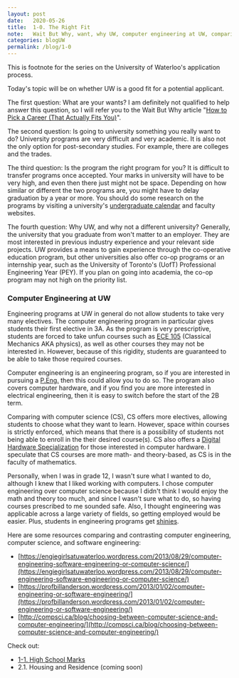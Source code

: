 ```yaml
---
layout: post
date:   2020-05-26
title:  1-0. The Right Fit
note:   Wait But Why, want, why UW, computer engineering at UW, comparison with other programs
categories: blogUW
permalink: /blog/1-0
---
```

This is footnote for the series on the University of Waterloo's application process.

Today's topic will be on whether UW is a good fit for a potential applicant.

The first question: What are your wants?
I am definitely not qualified to help answer this question,
so I will refer you to the Wait But Why article "[How to Pick a Career (That Actually Fits You)](https://waitbutwhy.com/2018/04/picking-career.html)".

The second question: Is going to university something you really want to do?
University programs are very difficult and very academic. It is also not the only option for post-secondary studies.
For example, there are colleges and the trades.

The third question: Is the program the right program for you? It is difficult to transfer programs once accepted.
Your marks in university will have to be very high, and even then there just might not be space.
Depending on how similar or different the two programs are, you might have to delay graduation by a year or more.
You should do some research on the programs by visiting a university's [undergraduate calendar](https://ugradcalendar.uwaterloo.ca/page/uWaterloo-Undergraduate-Calendar-Access) and faculty websites.

The fourth question: Why UW, and why not a different university?
Generally, the university that you graduate from won't matter to an employer.
They are most interested in previous industry experience and your relevant side projects.
UW provides a means to gain experience through the co-operative education program,
but other universities also offer co-op programs or an internship year, such as the University of Toronto's (UofT) Professional Engineering Year (PEY).
If you plan on going into academia, the co-op program may not high on the priority list.

### Computer Engineering at UW

Engineering programs at UW in general do not allow students to take very many electives.
The computer engineering program in particular gives students their first elective in 3A.
As the program is very prescriptive, students are forced to take unfun courses such as [ECE 105](http://www.ucalendar.uwaterloo.ca/2021/COURSE/course-ECE.html#ECE105)
(Classical Mechanics AKA physics), as well as other courses they may not be interested in.
However, because of this rigidity, students are guaranteed to be able to take those required courses.

Computer engineering is an engineering program,
so if you are interested in pursuing a [P.Eng.](https://www.peo.on.ca/) then this could allow you to do so.
The program also covers computer hardware, and if you find you are more interested in electrical engineering,
then it is easy to switch before the start of the 2B term.

Comparing with computer science (CS), CS offers more electives, allowing students to choose what they want to learn.
However, space within courses is strictly enforced, which means that there is a possibility of students not being able to enroll in the their desired course(s).
CS also offers a [Digital Hardware Specialization](https://ugradcalendar.uwaterloo.ca/page/MATH-Computer-Sci-Digital-Hardware-Spec)
for those interested in computer hardware. I speculate that CS courses are more math- and theory-based, as CS is in the faculty of mathematics.

Personally, when I was in grade 12, I wasn't sure what I wanted to do, although I knew that I liked working with computers.
I chose computer engineering over computer science because I didn't think I would enjoy the math and theory too much,
and since I wasn't sure what to do, so having courses prescribed to me sounded safe.
Also, I thought engineering was applicable across a large variety of fields, so getting employed would be easier.
Plus, students in engineering programs get [shinies](https://uwaterloo.ca/engineering/current-undergraduate-students/iron-ring).

Here are some resources comparing and contrasting computer engineering, computer science, and software engineering:

* [https://engiegirlsatuwaterloo.wordpress.com/2013/08/29/computer-engineering-software-engineering-or-computer-science/](https://engiegirlsatuwaterloo.wordpress.com/2013/08/29/computer-engineering-software-engineering-or-computer-science/)
* [https://profbillanderson.wordpress.com/2013/01/02/computer-engineering-or-software-engineering/](https://profbillanderson.wordpress.com/2013/01/02/computer-engineering-or-software-engineering/)
* [http://compsci.ca/blog/choosing-between-computer-science-and-computer-engineering/](http://compsci.ca/blog/choosing-between-computer-science-and-computer-engineering/)

Check out:

* [1-1. High School Marks](/blog/1-1)
* 2.1. Housing and Residence (coming soon)
